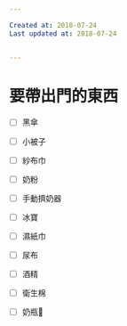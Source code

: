 ```yaml
---

Created at: 2018-07-24
Last updated at: 2018-07-24


---
```


# 要帶出門的東西


- [ ] 黑傘
- [ ] 小被子
- [ ] 紗布巾
- [ ] 奶粉
- [ ] 手動擠奶器
- [ ] 冰寶
- [ ] 濕紙巾
- [ ] 尿布
- [ ] 酒精
- [ ] 衛生棉
- [ ] 奶瓶🍼

